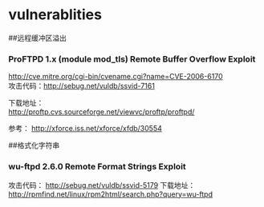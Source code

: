 vulnerablities
===

##远程缓冲区溢出
### ProFTPD 1.x (module mod_tls) Remote Buffer Overflow Exploit  
http://cve.mitre.org/cgi-bin/cvename.cgi?name=CVE-2006-6170    
攻击代码：http://sebug.net/vuldb/ssvid-7161   

下载地址：   
http://proftp.cvs.sourceforge.net/viewvc/proftp/proftpd/   

参考：
http://xforce.iss.net/xforce/xfdb/30554

##格式化字符串
### wu-ftpd 2.6.0 Remote Format Strings Exploit
攻击代码： http://sebug.net/vuldb/ssvid-5179
下载地址：http://rpmfind.net/linux/rpm2html/search.php?query=wu-ftpd
